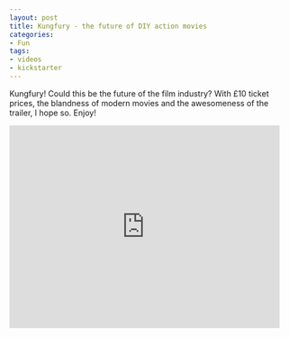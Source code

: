 ```yaml
---
layout: post
title: Kungfury - the future of DIY action movies 
categories:
- Fun
tags:
- videos
- kickstarter
---
```


Kungfury! Could this be the future of the film industry?
With £10 ticket prices, the blandness of modern movies and the 
awesomeness of the trailer, I hope so. Enjoy!

<iframe width="480" height="360" src="http://www.kickstarter.com/projects/kungfury/kung-fury/widget/video.html" frameborder="0" scrolling="no"> </iframe>
